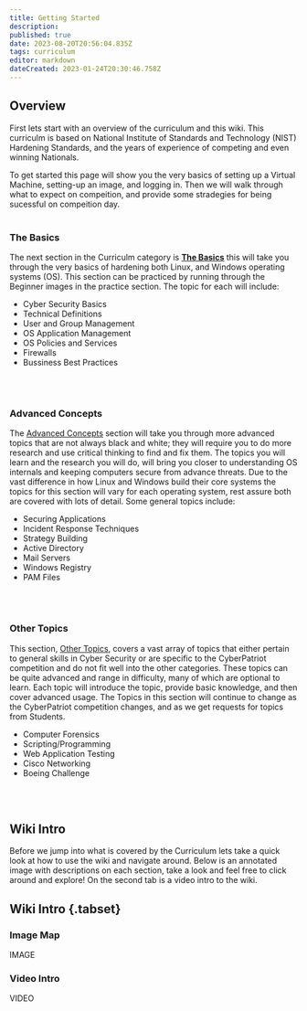 ```yaml
---
title: Getting Started
description: 
published: true
date: 2023-08-20T20:56:04.835Z
tags: curriculum
editor: markdown
dateCreated: 2023-01-24T20:30:46.758Z
---
```


## Overview

First lets start with an overview of the curriculum and this wiki. This curriculm is based on National Institute of Standards and Technology (NIST) Hardening Standards, and the years of experience of competing and even winning Nationals. 

To get started this page will show you the very basics of setting up a Virtual Machine, setting-up an image, and logging in. Then we will walk through what to expect on compeition, and provide some stradegies for being sucessful on compeition day.
</br>
</br>

### The Basics
The next section in the Curriculm category is [**The Basics**](/curriculum/basics) this will take you through the very basics of hardening both Linux, and Windows operating systems (OS). This section can be practiced by running through the Beginner images in the practice section.  The topic for each will include:
- Cyber Security Basics
- Technical Definitions
- User and Group Management
- OS Application Management
- OS Policies and Services
- Firewalls
- Bussiness Best Practices
</br>
</br>

### Advanced Concepts
The [Advanced Concepts](/curriculum/advanced) section will take you through more advanced topics that are not always black and white; they will require you to do more research and use critical thinking to find and fix them.
The topics you will learn and the research you will do, will bring you closer to understanding OS internals and keeping computers secure from advance threats. Due to the vast difference in how Linux and Windows build their core systems the topics for this section will vary for each operating system, rest assure both are covered with lots of detail. Some general topics include:
- Securing Applications
- Incident Response Techniques
- Strategy Building
- Active Directory
- Mail Servers
- Windows Registry
- PAM Files
</br>
</br>

### Other Topics
This section, [Other Topics](/curriculum/other),  covers a vast array of topics that either pertain to general skills in Cyber Security or are specific to the CyberPatriot competition and do not fit well into the other categories. These topics can be quite advanced and range in difficulty, many of which are optional to learn. Each topic will introduce the topic, provide basic knowledge, and then cover advanced usage. The Topics in this section will continue to change as the CyberPatriot competition changes, and as we get requests for topics from Students.
- Computer Forensics
- Scripting/Programming
- Web Application Testing
- Cisco Networking
- Boeing Challenge

</br>
</br>

## Wiki Intro
Before we jump into what is covered by the Curriculum lets take a quick look at how to use the wiki and navigate around. Below is an annotated image with descriptions on each section, take a look and feel free to click around and explore! On the second tab is a video intro to the wiki.

## Wiki Intro {.tabset}
### Image Map
IMAGE
### Video Intro
VIDEO


